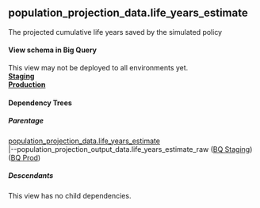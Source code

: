 ## population_projection_data.life_years_estimate
The projected cumulative life years saved by the simulated policy

#### View schema in Big Query
This view may not be deployed to all environments yet.<br/>
[**Staging**](https://console.cloud.google.com/bigquery?pli=1&p=recidiviz-staging&page=table&project=recidiviz-staging&d=population_projection_data&t=life_years_estimate)
<br/>
[**Production**](https://console.cloud.google.com/bigquery?pli=1&p=recidiviz-123&page=table&project=recidiviz-123&d=population_projection_data&t=life_years_estimate)
<br/>

#### Dependency Trees

##### Parentage
[population_projection_data.life_years_estimate](../population_projection_data/life_years_estimate.md) <br/>
|--population_projection_output_data.life_years_estimate_raw ([BQ Staging](https://console.cloud.google.com/bigquery?pli=1&p=recidiviz-staging&page=table&project=recidiviz-staging&d=population_projection_output_data&t=life_years_estimate_raw)) ([BQ Prod](https://console.cloud.google.com/bigquery?pli=1&p=recidiviz-123&page=table&project=recidiviz-123&d=population_projection_output_data&t=life_years_estimate_raw)) <br/>


##### Descendants
This view has no child dependencies.
